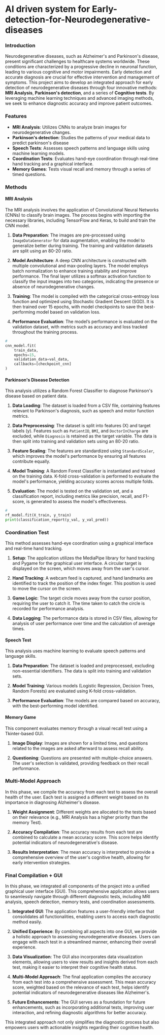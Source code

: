 # AI driven system for Early-detection-for-Neurodegenerative-diseases
### Introduction

Neurodegenerative diseases, such as Alzheimer's and Parkinson's disease, present significant challenges to healthcare systems worldwide. These conditions are characterized by a progressive decline in neuronal function, leading to various cognitive and motor impairments. Early detection and accurate diagnosis are crucial for effective intervention and management of symptoms. This project aims to develop an integrated approach for early detection of neurodegenerative diseases through four innovative methods: **MRI Analysis**, **Parkinson's detection**, and a series of **Cognitive tests**. By leveraging machine learning techniques and advanced imaging methods, we seek to enhance diagnostic accuracy and improve patient outcomes.

### Features
- **MRI Analysis**: Utilizes CNNs to analyze brain images for neurodegenerative changes.
- **Parkinson's detection**: Studies the patterns of your medical data to predict parkinson's disease
- **Speech Tests**: Assesses speech patterns and language skills using machine learning models.
- **Coordination Tests**: Evaluates hand-eye coordination through real-time hand tracking and a graphical interface.
- **Memory Games**: Tests visual recall and memory through a series of timed questions.

### Methods

#### MRI Analysis

The MRI analysis involves the application of Convolutional Neural Networks (CNNs) to classify brain images. The process begins with importing the necessary libraries, including TensorFlow and Keras, to build and train the CNN model.

1. **Data Preparation**: The images are pre-processed using `ImageDataGenerator` for data augmentation, enabling the model to generalize better during training. The training and validation datasets are split using an 80-20 ratio.

2. **Model Architecture**: A deep CNN architecture is constructed with multiple convolutional and max-pooling layers. The model employs batch normalization to enhance training stability and improve performance. The final layer utilizes a softmax activation function to classify the input images into two categories, indicating the presence or absence of neurodegenerative changes.

3. **Training**: The model is compiled with the categorical cross-entropy loss function and optimized using Stochastic Gradient Descent (SGD). It is then trained over 15 epochs, with model checkpoints to save the best-performing model based on validation loss.

4. **Performance Evaluation**: The model’s performance is evaluated on the validation dataset, with metrics such as accuracy and loss tracked throughout the training process.

```python
# 
cnn_model.fit(
    train_data,
    epochs=15,
    validation_data=val_data,
    callbacks=[checkpoint_cnn]
)
```


#### Parkinson's Disease Detection

This analysis utilizes a Random Forest Classifier to diagnose Parkinson's disease based on patient data.

1. **Data Loading**: The dataset is loaded from a CSV file, containing features relevant to Parkinson's diagnosis, such as speech and motor function metrics.

2. **Data Preprocessing**: The dataset is split into features (X) and target labels (y). Features such as `PatientID`, `BMI`, and `DoctorInCharge` are excluded, while `Diagnosis` is retained as the target variable. The data is then split into training and validation sets using an 80-20 ratio.

3. **Feature Scaling**: The features are standardized using `StandardScaler`, which improves the model's performance by ensuring all features contribute equally.

4. **Model Training**: A Random Forest Classifier is instantiated and trained on the training data. K-fold cross-validation is performed to evaluate the model's performance, yielding accuracy scores across multiple folds.

5. **Evaluation**: The model is tested on the validation set, and a classification report, including metrics like precision, recall, and F1-score, is generated to assess the model's effectiveness.

```python
#
rf_model.fit(X_train, y_train)
print(classification_report(y_val, y_val_pred))
```

### Coordination Test

This method assesses hand-eye coordination using a graphical interface and real-time hand tracking.

1. **Setup**: The application utilizes the MediaPipe library for hand tracking and Pygame for the graphical user interface. A circular target is displayed on the screen, which moves away from the user's cursor.

2. **Hand Tracking**: A webcam feed is captured, and hand landmarks are identified to track the position of the index finger. This position is used to move the cursor on the screen.

3. **Game Logic**: The target circle moves away from the cursor position, requiring the user to catch it. The time taken to catch the circle is recorded for performance analysis.

4. **Data Logging**: The performance data is stored in CSV files, allowing for analysis of user performance over time and the calculation of average times.


#### Speech Test

This analysis uses machine learning to evaluate speech patterns and language skills.

1. **Data Preparation**: The dataset is loaded and preprocessed, excluding non-essential identifiers. The data is split into training and validation sets.

2. **Model Training**: Various models (Logistic Regression, Decision Trees, Random Forests) are evaluated using K-fold cross-validation.

3. **Performance Evaluation**: The models are compared based on accuracy, with the best-performing model identified.


#### Memory Game

This component evaluates memory through a visual recall test using a Tkinter-based GUI.

1. **Image Display**: Images are shown for a limited time, and questions related to the images are asked afterward to assess recall ability.

2. **Questioning**: Questions are presented with multiple-choice answers. The user's selection is validated, providing feedback on their recall performance.


### Multi-Model Approach

In this phase, we compile the accuracy from each test to assess the overall health of the user. Each test is assigned a different weight based on its importance in diagnosing Alzheimer's disease.

1. **Weight Assignment**: Different weights are allocated to the tests based on their relevance (e.g., MRI Analysis has a higher priority than the memory Test).

2. **Accuracy Compilation**: The accuracy results from each test are combined to calculate a mean accuracy score. This score helps identify potential indicators of neurodegenerative's disease.

3. **Results Interpretation**: The mean accuracy is interpreted to provide a comprehensive overview of the user's cognitive health, allowing for early intervention strategies.

### Final Compilation + GUI

In this phase, we integrated all components of the project into a unified graphical user interface (GUI). This comprehensive application allows users to seamlessly navigate through different diagnostic tests, including MRI analysis, speech detection, memory tests, and coordination assessments.

1. **Integrated GUI**: The application features a user-friendly interface that consolidates all functionalities, enabling users to access each diagnostic method easily.

2. **Unified Experience**: By combining all aspects into one GUI, we provide a holistic approach to assessing neurodegenerative diseases. Users can engage with each test in a streamlined manner, enhancing their overall experience.

3. **Data Visualization**: The GUI also incorporates data visualization elements, allowing users to view results and insights derived from each test, making it easier to interpret their cognitive health status.

4. **Multi-Model Approach**: The final application compiles the accuracy from each test into a comprehensive assessment. This mean accuracy score, weighted based on the relevance of each test, helps identify potential indicators of neurodegenerative diseases like Alzheimer's.

5. **Future Enhancements**: The GUI serves as a foundation for future enhancements, such as incorporating additional tests, improving user interaction, and refining diagnostic algorithms for better accuracy.

This integrated approach not only simplifies the diagnostic process but also empowers users with actionable insights regarding their cognitive health.



